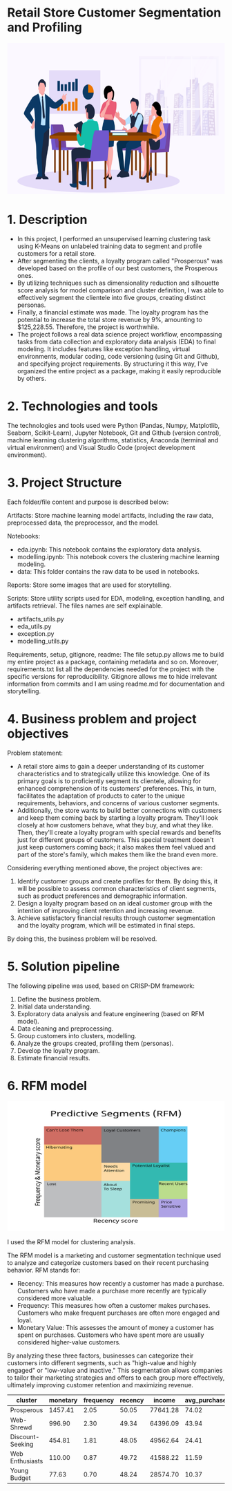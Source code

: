 # Retail Store Customer Segmentation and Profiling

<img src="reports/cseg.png" width=800px height=350px>

# 1. Description
- In this project, I performed an unsupervised learning clustering task using K-Means on unlabeled training data to segment and profile customers for a retail store. 
- After segmenting the clients, a loyalty program called "Prosperous" was developed based on the profile of our best customers, the Prosperous ones. 
- By utilizing techniques such as dimensionality reduction and silhouette score analysis for model comparison and cluster definition, I was able to effectively segment the clientele into five groups, creating distinct personas. 
- Finally, a financial estimate was made. The loyalty program has the potential to increase the total store revenue by 9%, amounting to $125,228.55. Therefore, the project is worthwhile.
- The project follows a real data science project workflow, encompassing tasks from data collection and exploratory data analysis (EDA) to final modeling. It includes features like exception handling, virtual environments, modular coding, code versioning (using Git and Github), and specifying project requirements. By structuring it this way, I've organized the entire project as a package, making it easily reproducible by others.

# 2. Technologies and tools
The technologies and tools used were Python (Pandas, Numpy, Matplotlib, Seaborn, Scikit-Learn), Jupyter Notebook, Git and Github (version control), machine learning clustering algorithms, statistics, Anaconda (terminal and virtual environment) and Visual Studio Code (project development environment).

# 3. Project Structure
Each folder/file content and purpose is described below:

Artifacts: Store machine learning model artifacts, including the raw data, preprocessed data, the preprocessor, and the model.

Notebooks:
- eda.ipynb: This notebook contains the exploratory data analysis.
- modelling.ipynb: This notebook covers the clustering machine learning modeling.
- data: This folder contains the raw data to be used in notebooks.

Reports: Store some images that are used for storytelling.

Scripts: Store utility scripts used for EDA, modeling, exception handling, and artifacts retrieval. The files names are self explainable.
- artifacts_utils.py
- eda_utils.py
- exception.py
- modelling_utils.py

Requirements, setup, gitignore, readme: The file setup.py allows me to build my entire project as a package, containing metadata and so on. Moreover, requirements.txt list all the dependencies needed for the project with the specific versions for reproducibility. Gitignore allows me to hide irrelevant information from commits and I am using readme.md for documentation and storytelling.


# 4. Business problem and project objectives

Problem statement:
- A retail store aims to gain a deeper understanding of its customer characteristics and to strategically utilize this knowledge. One of its primary goals is to proficiently segment its clientele, allowing for enhanced comprehension of its customers' preferences. This, in turn, facilitates the adaptation of products to cater to the unique requirements, behaviors, and concerns of various customer segments.
- Additionally, the store wants to build better connections with customers and keep them coming back by starting a loyalty program. They'll look closely at how customers behave, what they buy, and what they like. Then, they'll create a loyalty program with special rewards and benefits just for different groups of customers. This special treatment doesn't just keep customers coming back; it also makes them feel valued and part of the store's family, which makes them like the brand even more.

Considering everything mentioned above, the project objectives are:

1. Identify customer groups and create profiles for them. By doing this, it will be possible to assess common characteristics of client segments, such as product preferences and demographic information.
2. Design a loyalty program based on an ideal customer group with the intention of improving client retention and increasing revenue.
3. Achieve satisfactory financial results through customer segmentation and the loyalty program, which will be estimated in final steps.

By doing this, the business problem will be resolved.

# 5. Solution pipeline
The following pipeline was used, based on CRISP-DM framework:

1. Define the business problem.
2. Initial data understanding.
3. Exploratory data analysis and feature engineering (based on RFM model).
4. Data cleaning and preprocessing.
5. Group customers into clusters, modelling.
6. Analyze the groups created, profiling them (personas).
7. Develop the loyalty program.
8. Estimate financial results.

# 6. RFM model

<img src="reports/rfm.png" width=800px height=300px>

I used the RFM model for clustering analysis. 

The RFM model is a marketing and customer segmentation technique used to analyze and categorize customers based on their recent purchasing behavior. RFM stands for:

- Recency: This measures how recently a customer has made a purchase. Customers who have made a purchase more recently are typically considered more valuable.
- Frequency: This measures how often a customer makes purchases. Customers who make frequent purchases are often more engaged and loyal.
- Monetary Value: This assesses the amount of money a customer has spent on purchases. Customers who have spent more are usually considered higher-value customers.

By analyzing these three factors, businesses can categorize their customers into different segments, such as "high-value and highly engaged" or "low-value and inactive." This segmentation allows companies to tailor their marketing strategies and offers to each group more effectively, ultimately improving customer retention and maximizing revenue.





| cluster          | monetary | frequency | recency | income | avg_purchase_value | numdealspurchases | numwebpurchases | numcatalogpurchases | numstorepurchases | numwebvisitsmonth | total_accepted_cmp | children | age  | relationship_duration | count | percentage |
|------------------|----------|-----------|---------|--------|--------------------|-------------------|-----------------|----------------------|-------------------|-------------------|--------------------|----------|------|-----------------------|-------|------------|
| Prosperous       | 1457.41  | 2.05      | 50.05   | 77641.28 | 74.02              | 1.06              | 4.89            | 6.07                 | 8.32              | 2.57              | 0.80               | 0.12     | 54.16 | 9.95                  | 476   | 21.36      |
| Web-Shrewd       | 996.90   | 2.30      | 49.34   | 64396.09 | 43.94              | 3.02              | 6.76            | 4.40                 | 9.06              | 5.03              | 0.34               | 0.94     | 57.92 | 10.13                 | 401   | 18.00      |
| Discount-Seeking | 454.81   | 1.81      | 48.05   | 49562.64 | 24.41              | 4.57              | 5.95            | 1.91                 | 6.01              | 6.71              | 0.20               | 1.39     | 56.78 | 10.23                 | 357   | 16.02      |
| Web Enthusiasts | 110.00   | 0.87      | 49.72   | 41588.22 | 11.59              | 1.81              | 2.05            | 0.69                 | 3.62              | 5.22              | 0.07               | 1.41     | 57.74 | 9.38                  | 465   | 20.87      |
| Young Budget     | 77.63    | 0.70      | 48.24   | 28574.70 | 10.37              | 1.86              | 1.94            | 0.42                 | 2.90              | 7.24              | 0.08               | 1.02     | 46.20 | 10.22                 | 529   | 23.74      |
